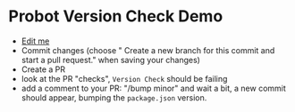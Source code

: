 # Probot Version Check Demo

- [Edit me](https://github.com/benjlevesque/probot-version-check-demo/edit/master/README.md)
- Commit changes (choose " Create a new branch for this commit and start a pull request." when saving your changes)
- Create a PR
- look at the PR "checks", `Version Check` should be failing
- add a comment to your PR:  "/bump minor" and wait a bit, a new commit should appear, bumping the `package.json` version.
